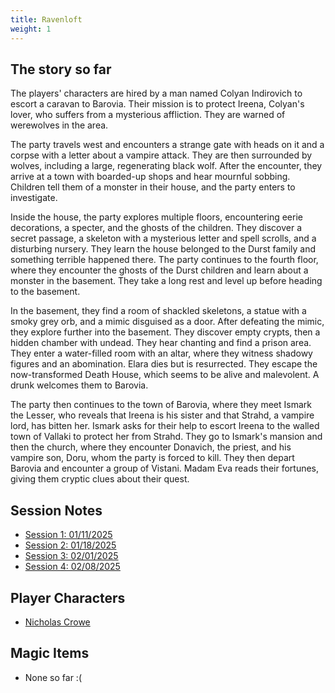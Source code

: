 ```yaml
---
title: Ravenloft
weight: 1
---
```


## The story so far

The players' characters are hired by a man named Colyan Indirovich to escort a caravan to Barovia. Their mission is to protect Ireena, Colyan's lover, who suffers from a mysterious affliction. They are warned of werewolves in the area.

The party travels west and encounters a strange gate with heads on it and a corpse with a letter about a vampire attack. They are then surrounded by wolves, including a large, regenerating black wolf. After the encounter, they arrive at a town with boarded-up shops and hear mournful sobbing. Children tell them of a monster in their house, and the party enters to investigate.

Inside the house, the party explores multiple floors, encountering eerie decorations, a specter, and the ghosts of the children. They discover a secret passage, a skeleton with a mysterious letter and spell scrolls, and a disturbing nursery. They learn the house belonged to the Durst family and something terrible happened there. The party continues to the fourth floor, where they encounter the ghosts of the Durst children and learn about a monster in the basement. They take a long rest and level up before heading to the basement.

In the basement, they find a room of shackled skeletons, a statue with a smoky grey orb, and a mimic disguised as a door. After defeating the mimic, they explore further into the basement. They discover empty crypts, then a hidden chamber with undead. They hear chanting and find a prison area. They enter a water-filled room with an altar, where they witness shadowy figures and an abomination. Elara dies but is resurrected. They escape the now-transformed Death House, which seems to be alive and malevolent. A drunk welcomes them to Barovia.

The party then continues to the town of Barovia, where they meet Ismark the Lesser, who reveals that Ireena is his sister and that Strahd, a vampire lord, has bitten her. Ismark asks for their help to escort Ireena to the walled town of Vallaki to protect her from Strahd. They go to Ismark's mansion and then the church, where they encounter Donavich, the priest, and his vampire son, Doru, whom the party is forced to kill. They then depart Barovia and encounter a group of Vistani. Madam Eva reads their fortunes, giving them cryptic clues about their quest.


## Session Notes
- [Session 1: 01/11/2025](notes/#session-1-01112025)
- [Session 2: 01/18/2025](notes/#session-2-01182025)
- [Session 3: 02/01/2025](notes/#session-3-02012025)
- [Session 4: 02/08/2025](notes/#session-4-02082025)

## Player Characters
- [Nicholas Crowe](player-characters/nicholas)
## Magic Items
- None so far :(
